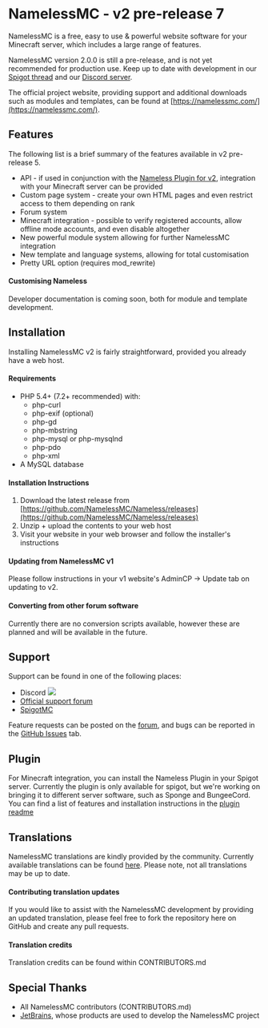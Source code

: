 # NamelessMC - v2 pre-release 7
NamelessMC is a free, easy to use & powerful website software for your Minecraft server, which includes a large range of features.

NamelessMC version 2.0.0 is still a pre-release, and is not yet recommended for production use. Keep up to date with development in our [Spigot thread](https://www.spigotmc.org/threads/nameless-minecraft-website-software.34810) and our [Discord server](https://discord.gg/k8J97xf).

The official project website, providing support and additional downloads such as modules and templates, can be found at [https://namelessmc.com/](https://namelessmc.com/).

## Features
The following list is a brief summary of the features available in v2 pre-release 5.
- API - if used in conjunction with the [Nameless Plugin for v2](https://www.spigotmc.org/resources/nameless-plugin-for-v2.59032/), integration with your Minecraft server can be provided
- Custom page system - create your own HTML pages and even restrict access to them depending on rank
- Forum system
- Minecraft integration - possible to verify registered accounts, allow offline mode accounts, and even disable altogether
- New powerful module system allowing for further NamelessMC integration
- New template and language systems, allowing for total customisation
- Pretty URL option (requires mod_rewrite)

#### Customising Nameless
Developer documentation is coming soon, both for module and template development.

## Installation
Installing NamelessMC v2 is fairly straightforward, provided you already have a web host.

#### Requirements
- PHP 5.4+ (7.2+ recommended) with:
    - php-curl
    - php-exif (optional)
    - php-gd
    - php-mbstring
    - php-mysql or php-mysqlnd
    - php-pdo
    - php-xml
- A MySQL database

#### Installation Instructions
1) Download the latest release from [https://github.com/NamelessMC/Nameless/releases](https://github.com/NamelessMC/Nameless/releases)
2) Unzip + upload the contents to your web host
3) Visit your website in your web browser and follow the installer's instructions

#### Updating from NamelessMC v1
Please follow instructions in your v1 website's AdminCP -> Update tab on updating to v2.

#### Converting from other forum software
Currently there are no conversion scripts available, however these are planned and will be available in the future.

## Support
Support can be found in one of the following places:
- Discord [<img src="https://discordapp.com/api/guilds/246705793066467328/widget.png?style=shield">](https://discord.gg/QWdS9CB)
- [Official support forum](https://namelessmc.com/forum)
- [SpigotMC](https://www.spigotmc.org/threads/nameless-minecraft-website-software.34810/)

Feature requests can be posted on the [forum](https://namelessmc.com/forum/view/7-web-feature-requests/), and bugs can be reported in the [GitHub Issues](https://github.com/NamelessMC/Nameless/issues) tab.

## Plugin
For Minecraft integration, you can install the Nameless Plugin in your Spigot server. Currently the plugin is only available for spigot, but we're working on bringing it to different server software, such as Sponge and BungeeCord. You can find a list of features and installation instructions in the [plugin readme](https://github.com/NamelessMC/Nameless-Plugin/blob/master/README.md)

## Translations
NamelessMC translations are kindly provided by the community. Currently available translations can be found [here](https://github.com/NamelessMC/Nameless/tree/v2/custom/languages). Please note, not all translations may be up to date.

#### Contributing translation updates
If you would like to assist with the NamelessMC development by providing an updated translation, please feel free to fork the repository here on GitHub and create any pull requests.

#### Translation credits
Translation credits can be found within CONTRIBUTORS.md

## Special Thanks
- All NamelessMC contributors (CONTRIBUTORS.md)
- [JetBrains](https://www.jetbrains.com/), whose products are used to develop the NamelessMC project